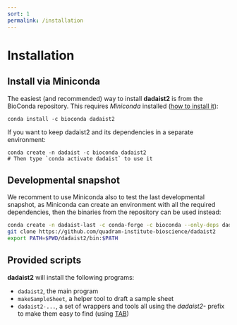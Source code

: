 ```yaml
---
sort: 1
permalink: /installation
---
```


# Installation

## Install via Miniconda

The easiest (and recommended) way to install **dadaist2** is from the BioConda repository.
This requires  _Miniconda_ installed ([how to install it](https://docs.conda.io/en/latest/miniconda.html)):

```
conda install -c bioconda dadaist2
```

If you want to keep dadaist2 and its dependencies in a separate environment:

```
conda create -n dadaist -c bioconda dadaist2
# Then type `conda activate dadaist` to use it
```
## Developmental snapshot

We recomment to use Miniconda also to test the last developmental snapshot, as Miniconda
can create an environment with all the required dependencies, then the binaries from the
repository can be used instead:

```bash
conda create -n dadaist-last -c conda-forge -c bioconda --only-deps dadaist2 multiqc
git clone https://github.com/quadram-institute-bioscience/dadaist2
export PATH=$PWD/dadaist2/bin:$PATH
```

## Provided scripts

**dadaist2** will install the following programs:

* `dadaist2`, the main program
* `makeSampleSheet`, a helper tool to draft a sample sheet
* `dadaist2-...`, a set of wrappers and tools all using the _dadaist2-_ prefix to make them easy to find (using [TAB](https://www.howtogeek.com/195207/use-tab-completion-to-type-commands-faster-on-any-operating-system/))
